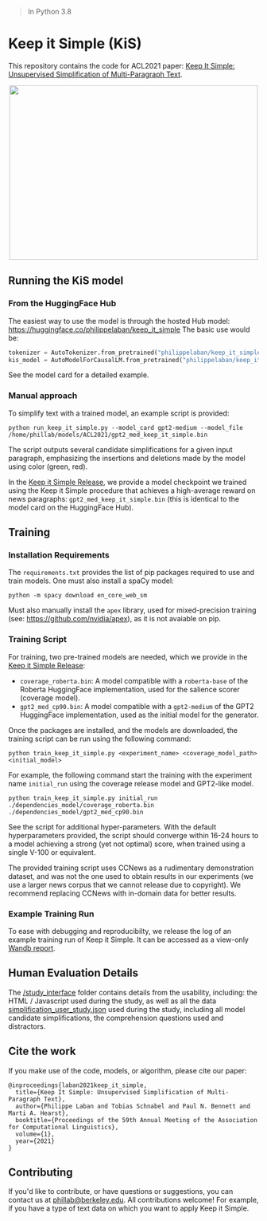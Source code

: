 > In Python 3.8

# Keep it Simple (KiS)

This repository contains the code for ACL2021
paper: [Keep It Simple: Unsupervised Simplification of Multi-Paragraph Text](https://tingofurro.github.io/pdfs/ACL2021_Keep_It_Simple.pdf).

<p align="center">
  <img width="500" height="350" src="https://tingofurro.github.io/images/Keep_It_Simple.png">
</p>

## Running the KiS model

### From the HuggingFace Hub

The easiest way to use the model is through the hosted Hub model: https://huggingface.co/philippelaban/keep_it_simple
The basic use would be:

``` python
tokenizer = AutoTokenizer.from_pretrained("philippelaban/keep_it_simple")
kis_model = AutoModelForCausalLM.from_pretrained("philippelaban/keep_it_simple")
```

See the model card for a detailed example.

### Manual approach

To simplify text with a trained model, an example script is provided:

``` shell
python run_keep_it_simple.py --model_card gpt2-medium --model_file /home/phillab/models/ACL2021/gpt2_med_keep_it_simple.bin
```

The script outputs several candidate simplifications for a given input paragraph, emphasizing the insertions and
deletions made by the model using color (green, red).

In the [Keep it Simple Release](https://github.com/tingofurro/keep_it_simple/releases/tag/0.1), we provide a model
checkpoint we trained using the Keep it Simple procedure that achieves a high-average reward on news
paragraphs: `gpt2_med_keep_it_simple.bin` (this is identical to the model card on the HuggingFace Hub).

## Training

### Installation Requirements

The `requirements.txt` provides the list of pip packages required to use and train models.
One must also install a spaCy model:

``` shell
python -m spacy download en_core_web_sm
```

Must also manually install the `apex` library, used for mixed-precision training (see: https://github.com/nvidia/apex),
as it is not avaiable on pip.

### Training Script

For training, two pre-trained models are needed, which we provide in
the [Keep it Simple Release](https://github.com/tingofurro/keep_it_simple/releases/tag/0.1):

- `coverage_roberta.bin`: A model compatible with a `roberta-base` of the Roberta HuggingFace implementation, used for
  the salience scorer (coverage model).
- `gpt2_med_cp90.bin`: A model compatible with a `gpt2-medium` of the GPT2 HuggingFace implementation, used as the
  initial model for the generator.

Once the packages are installed, and the models are downloaded, the training script can be run using the following
command:

```shell
python train_keep_it_simple.py <experiment_name> <coverage_model_path> <initial_model>
```

For example, the following command start the training with the experiment name `initial_run` using the coverage release
model and GPT2-like model.

```shell
python train_keep_it_simple.py initial_run ./dependencies_model/coverage_roberta.bin ./dependencies_model/gpt2_med_cp90.bin 
```

See the script for additional hyper-parameters. With the default hyperparameters provided, the script should converge
within 16-24 hours to a model achieving a strong (yet not optimal) score, when trained using a single V-100 or
equivalent.

The provided training script uses CCNews as a rudimentary demonstration dataset, and was not the one used to obtain
results in our experiments (we use a larger news corpus that we cannot release due to copyright). We recommend replacing
CCNews with in-domain data for better results.

### Example Training Run

To ease with debugging and reproducibilty, we release the log of an example training run of Keep it Simple.
It can be accessed as a
view-only [Wandb report](https://wandb.ai/phillab/simplifier_train/reports/Example-Keep-it-Simple-Run--Vmlldzo5ODg2ODY?accessToken=s5vaxrs2syn18aklu3fz3lfyho53di9p1v0qtmgsepgs34s229rymg15scntycuy).

## Human Evaluation Details

The [/study_interface](https://github.com/tingofurro/keep_it_simple/tree/main/study_interface) folder contains details
from the usability, including: the HTML / Javascript used during the study, as well as all the
data [simplification_user_study.json](https://github.com/tingofurro/keep_it_simple/blob/main/study_interface/simplification_user_study.json)
used during the study, including all model candidate simplifications, the comprehension questions used and distractors.

## Cite the work

If you make use of the code, models, or algorithm, please cite our paper:

```
@inproceedings{laban2021keep_it_simple,
  title={Keep It Simple: Unsupervised Simplification of Multi-Paragraph Text},
  author={Philippe Laban and Tobias Schnabel and Paul N. Bennett and Marti A. Hearst},
  booktitle={Proceedings of the 59th Annual Meeting of the Association for Computational Linguistics},
  volume={1},
  year={2021}
}
```

## Contributing

If you'd like to contribute, or have questions or suggestions, you can contact us at phillab@berkeley.edu.
All contributions welcome! For example, if you have a type of text data on which you want to apply Keep it Simple.


